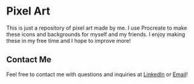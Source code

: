 # Pixel Art

This is just a repository of pixel art made by me. I use Procreate to make these icons and backgrounds for myself and my friends. I enjoy making these in my free time and I hope to improve more!

## Contact Me
Feel free to contact me with questions and inquiries at [LinkedIn](https://www.linkedin.com/in/jaylan-wu/) or [Email](jaylan.wu@nyu.edu)!
